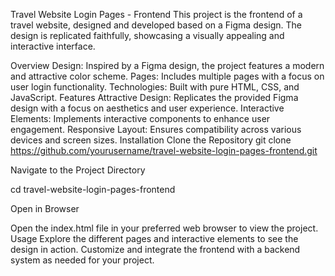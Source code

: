 Travel Website Login Pages - Frontend
This project is the frontend of a travel website, designed and developed based on a Figma design. The design is replicated faithfully, showcasing a visually appealing and interactive interface.

Overview
Design: Inspired by a Figma design, the project features a modern and attractive color scheme.
Pages: Includes multiple pages with a focus on user login functionality.
Technologies: Built with pure HTML, CSS, and JavaScript.
Features
Attractive Design: Replicates the provided Figma design with a focus on aesthetics and user experience.
Interactive Elements: Implements interactive components to enhance user engagement.
Responsive Layout: Ensures compatibility across various devices and screen sizes.
Installation
Clone the Repository
git clone https://github.com/yourusername/travel-website-login-pages-frontend.git


Navigate to the Project Directory

cd travel-website-login-pages-frontend
        
Open in Browser

Open the index.html file in your preferred web browser to view the project.
Usage
Explore the different pages and interactive elements to see the design in action.
Customize and integrate the frontend with a backend system as needed for your project.
